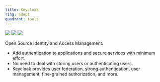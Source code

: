```yaml
---
title: Keycloak
ring: adopt
quadrant: tools
---
```


[![](https://img.shields.io/badge/post-0c7cba?logo=gitbook&logoColor=000&style=flat)](https://archicionado.com/p/rbac/)
[![](https://img.shields.io/badge/doc-0c7cba?logo=gitbook&logoColor=000&style=flat)](https://www.keycloak.org/)
[![](https://img.shields.io/badge/github-de5f85?logo=github&logoColor=000&style=flat)](https://github.com/RVR06/rbac)

Open Source Identity and Access Management.
- Add authentication to applications and secure services with minimum effort.
- No need to deal with storing users or authenticating users.
- Keycloak provides user federation, strong authentication, user management, fine-grained authorization, and more.
